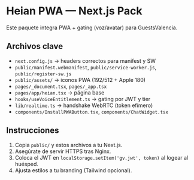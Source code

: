 # Heian PWA — Next.js Pack

Este paquete integra PWA + gating (voz/avatar) para GuestsValencia.

## Archivos clave
- `next.config.js` → headers correctos para manifest y SW
- `public/manifest.webmanifest`, `public/service-worker.js`, `public/register-sw.js`
- `public/assets/` → iconos PWA (192/512 + Apple 180)
- `pages/_document.tsx`, `pages/_app.tsx`
- `pages/app/heian.tsx` → página base
- `hooks/useVoiceEntitlement.ts` → gating por JWT y tier
- `lib/realtime.ts` → handshake WebRTC (token efímero)
- `components/InstallPWAButton.tsx`, `components/ChatWidget.tsx`

## Instrucciones
1) Copia `public/` y estos archivos a tu Next.js.
2) Asegúrate de servir HTTPS tras Nginx.
3) Coloca el JWT en `localStorage.setItem('gv.jwt', token)` al logear al huésped.
4) Ajusta estilos a tu branding (Tailwind opcional).
